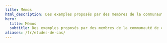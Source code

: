 ```yaml
---
title: Mémos
html_description: Des exemples proposés par des membres de la communauté de ce qu'Open Terms Archive permet de repérer.
hero:
  title: Mémos
  subtitle: Des exemples proposés par des membres de la communauté de ce qu'Open Terms Archive permet de repérer.
aliases: /fr/etudes-de-cas/
---
```

